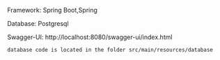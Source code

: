 
Framework:  Spring Boot,Spring

Database:   Postgresql

Swagger-UI:
http://localhost:8080/swagger-ui/index.html

    database code is located in the folder src/main/resources/database
